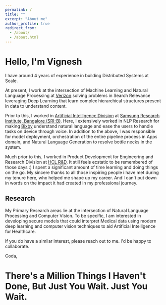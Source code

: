 ```yaml
---
permalink: /
title: ""
excerpt: "About me"
author_profile: true
redirect_from: 
  - /about/
  - /about.html
---
```



# Hello, I'm Vignesh


I have around 4 years of experience in building Distributed Systems at Scale.

At present, I work at the intersection of Machine Learning and Natural Language Processing at [Verizon](https://www.verizon.com/) solving problems in Search Relevance leveraging Deep Learning that learn complex hierarchical structures present in data to understand content.

Prior to this, I worked in [Artificial Intelligence Division](https://research.samsung.com/artificial-intelligence) at [Samsung Research Institute, Bangalore (SRI-B)](https://research.samsung.com/sri-b).
Here, I extensively worked in NLP Research for making [Bixby](https://www.samsung.com/global/galaxy/apps/bixby/) understand natural language and ease the users to handle tasks on device through voice. 
In addition to the above, I was responsible for model deployment, orchestration of the entire pipeline process in Apps domain, and Natural Language Generation to resolve bottle necks in the system.

Much prior to this, I worked in Product Development for Engineering and Research Division at [HCL R&D](https://www.hcltech.com/engineering-rd-services). 
It still feels ecstatic to be remembered of those days :) 
I spent a significant amount of time learning and doing things on the go.
My sincere thanks to all those inspiring people i have met during my tenure here, who helped me shape up my career.
And I can't put down in words on the impact it had created in my professional journey.


## Research

My Primary Research areas lie at the intersection of Natural Language Processing and Computer Vision.
To be specific, I am interested in developing secure models that could interpret Medical data using 
modern deep learning and computer vision techniques to aid Artificial Intelligence for Healthcare.

If you do have a similar interest, please reach out to me. I'd be happy to collaborate.

Coda,
# There's a Million Things I Haven't Done, But Just You Wait. Just You Wait.
